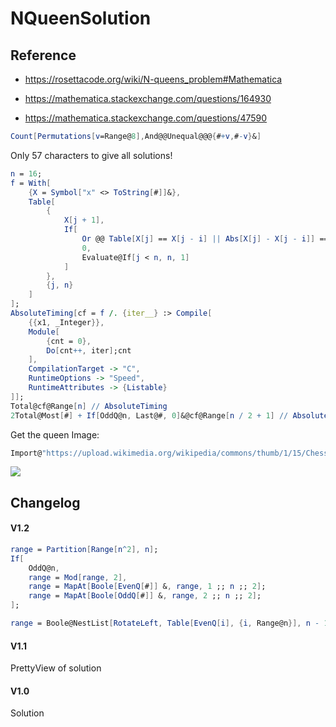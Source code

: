 # NQueenSolution


## Reference

- https://rosettacode.org/wiki/N-queens_problem#Mathematica

- https://mathematica.stackexchange.com/questions/164930

- https://mathematica.stackexchange.com/questions/47590


```mathematica
Count[Permutations[v=Range@8],And@@Unequal@@@{#+v,#-v}&]
```

Only 57 characters to give all solutions!

```mathematica
n = 16;
f = With[
	{X = Symbol["x" <> ToString[#]]&},
	Table[
		{
			X[j + 1],
			If[
				Or @@ Table[X[j] == X[j - i] || Abs[X[j] - X[j - i]] == i, {i, j - 1}] /. f : _Or :> Sort[f],
				0,
				Evaluate@If[j < n, n, 1]
			]
		},
		{j, n}
	]
];
AbsoluteTiming[cf = f /. {iter__} :> Compile[
	{{x1, _Integer}},
	Module[
		{cnt = 0},
		Do[cnt++, iter];cnt
	],
	CompilationTarget -> "C",
	RuntimeOptions -> "Speed",
	RuntimeAttributes -> {Listable}
]];
Total@cf@Range[n] // AbsoluteTiming
2Total@Most[#] + If[OddQ@n, Last@#, 0]&@cf@Range[n / 2 + 1] // AbsoluteTiming
```

Get the queen Image:

```mathematica
Import@"https://upload.wikimedia.org/wikipedia/commons/thumb/1/15/Chess_qlt45.svg/200px-Chess_qlt45.svg.png"
```

![](https://upload.wikimedia.org/wikipedia/commons/thumb/1/15/Chess_qlt45.svg/200px-Chess_qlt45.svg.png)

## Changelog



#### V1.2

```mathematica
range = Partition[Range[n^2], n];
If[
	OddQ@n,
	range = Mod[range, 2],
	range = MapAt[Boole[EvenQ[#]] &, range, 1 ;; n ;; 2];
	range = MapAt[Boole[OddQ[#]] &, range, 2 ;; n ;; 2];
];
```

 ```mathematica
 range = Boole@NestList[RotateLeft, Table[EvenQ[i], {i, Range@n}], n - 1];
 ```


#### V1.1

PrettyView of solution

#### V1.0

Solution